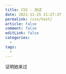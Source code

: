```yaml
---
title: CSS - 测试
date: 2021-11-25 21:27:37
permalink: /css/test/
article: false
comment: false
editLink: false
categories:
  - 
tags: 
  - 
---
```


证明她来过

